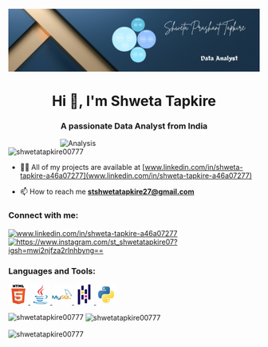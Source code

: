 ![logo](https://github.com/shwetatapkire00777/shwetatapkire00777/blob/main/Github.png)
<h1 align="center">Hi 👋, I'm Shweta Tapkire</h1>
<h3 align="center">A passionate Data Analyst from India</h3>

<img align="right" alt="Analysis" width="400" src="https://assets-global.website-files.com/5c19100c2b50073e6ee69da1/60d354d11e28ba37b767f933_Data%20points%20(1).gif">
<p align="left"> <img src="https://komarev.com/ghpvc/?username=shwetatapkire00777&label=Profile%20views&color=0e75b6&style=flat" alt="shwetatapkire00777" /> </p>

- 👨‍💻 All of my projects are available at [www.linkedin.com/in/shweta-tapkire-a46a07277](www.linkedin.com/in/shweta-tapkire-a46a07277)

- 📫 How to reach me **stshwetatapkire27@gmail.com**

<h3 align="left">Connect with me:</h3>
<p align="left">
<a href="https://linkedin.com/in/www.linkedin.com/in/shweta-tapkire-a46a07277" target="blank"><img align="center" src="https://raw.githubusercontent.com/rahuldkjain/github-profile-readme-generator/master/src/images/icons/Social/linked-in-alt.svg" alt="www.linkedin.com/in/shweta-tapkire-a46a07277" height="30" width="40" /></a>
<a href="https://instagram.com/https://www.instagram.com/st_shwetatapkire07?igsh=mwi2njfza2rlnhbyng==" target="blank"><img align="center" src="https://raw.githubusercontent.com/rahuldkjain/github-profile-readme-generator/master/src/images/icons/Social/instagram.svg" alt="https://www.instagram.com/st_shwetatapkire07?igsh=mwi2njfza2rlnhbyng==" height="30" width="40" /></a>
</p>

<h3 align="left">Languages and Tools:</h3>
<p align="left"> <a href="https://www.w3.org/html/" target="_blank" rel="noreferrer"> <img src="https://raw.githubusercontent.com/devicons/devicon/master/icons/html5/html5-original-wordmark.svg" alt="html5" width="40" height="40"/> </a> <a href="https://www.java.com" target="_blank" rel="noreferrer"> <img src="https://raw.githubusercontent.com/devicons/devicon/master/icons/java/java-original.svg" alt="java" width="40" height="40"/> </a> <a href="https://www.mysql.com/" target="_blank" rel="noreferrer"> <img src="https://raw.githubusercontent.com/devicons/devicon/master/icons/mysql/mysql-original-wordmark.svg" alt="mysql" width="40" height="40"/> </a> <a href="https://pandas.pydata.org/" target="_blank" rel="noreferrer"> <img src="https://raw.githubusercontent.com/devicons/devicon/2ae2a900d2f041da66e950e4d48052658d850630/icons/pandas/pandas-original.svg" alt="pandas" width="40" height="40"/> </a> <a href="https://www.python.org" target="_blank" rel="noreferrer"> <img src="https://raw.githubusercontent.com/devicons/devicon/master/icons/python/python-original.svg" alt="python" width="40" height="40"/> </a> </p>

<p><img align="left" src="https://github-readme-stats.vercel.app/api/top-langs?username=shwetatapkire00777&show_icons=true&locale=en&layout=compact" alt="shwetatapkire00777" /></p>

<p>&nbsp;<img align="center" src="https://github-readme-stats.vercel.app/api?username=shwetatapkire00777&show_icons=true&locale=en" alt="shwetatapkire00777" /></p>

<p><img align="center" src="https://github-readme-streak-stats.herokuapp.com/?user=shwetatapkire00777&" alt="shwetatapkire00777" /></p>
